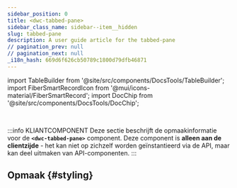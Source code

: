 ```yaml
---
sidebar_position: 0
title: <dwc-tabbed-pane>
sidebar_class_name: sidebar--item__hidden
slug: tabbed-pane
description: A user guide article for the tabbed-pane
// pagination_prev: null
// pagination_next: null
_i18n_hash: 669d6f626cb50789c1800d79dfb46871
---
```

import TableBuilder from '@site/src/components/DocsTools/TableBuilder';
import FiberSmartRecordIcon from '@mui/icons-material/FiberSmartRecord';
import DocChip from '@site/src/components/DocsTools/DocChip';

<DocChip chip='shadow' />

<br />

:::info KLIANTCOMPONENT
Deze sectie beschrijft de opmaakinformatie voor de **`<dwc-tabbed-pane>`** component. Deze component is **alleen aan de clientzijde** - het kan niet op zichzelf worden geïnstantieerd via de API, maar kan deel uitmaken van API-componenten.
:::

## Opmaak {#styling}

<TableBuilder name="dwc-tabbed-pane" clientComponent />
